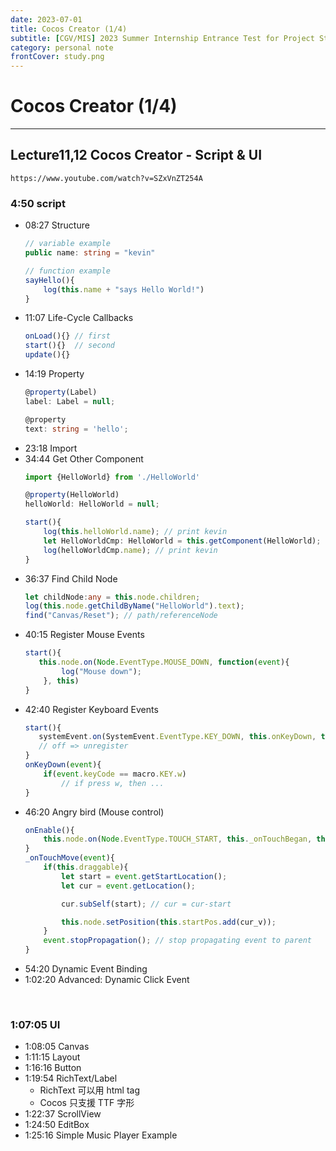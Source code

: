 ```yaml
---
date: 2023-07-01
title: Cocos Creator (1/4)
subtitle: [CGV/MIS] 2023 Summer Internship Entrance Test for Project Students
category: personal note
frontCover: study.png
---
```


Cocos Creator (1/4)
===
<hr style="border-color: rgb(161, 161, 161, 0.5); width: 100%;">

## Lecture11,12 Cocos Creator - Script & UI

```youtube
https://www.youtube.com/watch?v=SZxVnZT254A
```

### 4:50  script
- 08:27 Structure
    ```ts
    // variable example
    public name: string = "kevin"

    // function example
    sayHello(){
        log(this.name + "says Hello World!")
    }
    ```
- 11:07 Life-Cycle Callbacks
    ```ts
    onLoad(){} // first
    start(){}  // second
    update(){}
    ```
- 14:19 Property
    ```ts
    @property(Label)
    label: Label = null;

    @property
    text: string = 'hello';
    ```
- 23:18 Import
- 34:44 Get Other Component
    ```ts
    import {HelloWorld} from './HelloWorld'

    @property(HelloWorld)
    helloWorld: HelloWorld = null;
    
    start(){  
        log(this.helloWorld.name); // print kevin
        let HelloWorldCmp: HelloWorld = this.getComponent(HelloWorld);
        log(helloWorldCmp.name); // print kevin
    }
    ```
- 36:37 Find Child Node
    ```ts
    let childNode:any = this.node.children;
    log(this.node.getChildByName("HelloWorld").text);
    find("Canvas/Reset"); // path/referenceNode
    ```
- 40:15 Register Mouse Events
    ```ts
   start(){
       this.node.on(Node.EventType.MOUSE_DOWN, function(event){
            log("Mouse down");    
        }, this)
   }
    ```
- 42:40 Register Keyboard Events
    ```ts
   start(){
       systemEvent.on(SystemEvent.EventType.KEY_DOWN, this.onKeyDown, this);
       // off => unregister
   }
    onKeyDown(event){
        if(event.keyCode == macro.KEY.w)
            // if press w, then ...
    }
    ```
- 46:20 Angry bird (Mouse control)
    ```ts
    onEnable(){
        this.node.on(Node.EventType.TOUCH_START, this._onTouchBegan, this);
    }
    _onTouchMove(event){
        if(this.draggable){
            let start = event.getStartLocation();
            let cur = event.getLocation();

            cur.subSelf(start); // cur = cur-start

            this.node.setPosition(this.startPos.add(cur_v));
        }
        event.stopPropagation(); // stop propagating event to parent   
    }
    ```
- 54:20 Dynamic Event Binding
- 1:02:20 Advanced: Dynamic Click Event

<br>

### 1:07:05  UI
- 1:08:05 Canvas
- 1:11:15 Layout
- 1:16:16 Button
- 1:19:54 RichText/Label
    - RichText 可以用 html tag
    - Cocos 只支援 TTF 字形
- 1:22:37 ScrollView
- 1:24:50 EditBox
- 1:25:16 Simple Music Player Example

